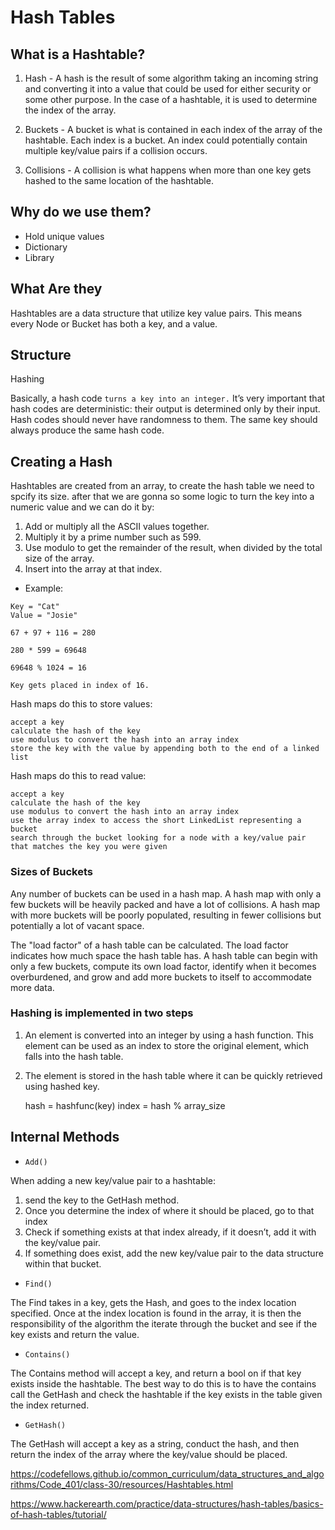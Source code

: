 # Hash Tables

## What is a Hashtable?

1. Hash - A hash is the result of some algorithm taking an incoming string and converting it into a value that could be used for either security or some other purpose. In the case of a hashtable, it is used to determine the index of the array.

2. Buckets - A bucket is what is contained in each index of the array of the hashtable. Each index is a bucket. An index could potentially contain multiple key/value pairs if a collision occurs.

3. Collisions - A collision is what happens when more than one key gets hashed to the same location of the hashtable.

## Why do we use them?

- Hold unique values
- Dictionary
- Library

## What Are they

Hashtables are a data structure that utilize key value pairs. This means every Node or Bucket has both a key, and a value.

## Structure

Hashing

Basically, a hash code ```turns a key into an integer.``` It’s very important that hash codes are deterministic: their output is determined only by their input. Hash codes should never have randomness to them. The same key should always produce the same hash code.

## Creating a Hash

Hashtables are created from an array, to create the hash table we need to spcify its size. after that we are gonna so some logic to turn the key into a numeric value and we can do it by:

1. Add or multiply all the ASCII values together.
2. Multiply it by a prime number such as 599.
3. Use modulo to get the remainder of the result, when divided by the total size of the array.
4. Insert into the array at that index.

- Example:

```
Key = "Cat"
Value = "Josie"

67 + 97 + 116 = 280

280 * 599 = 69648

69648 % 1024 = 16

Key gets placed in index of 16. 
```

Hash maps do this to store values:

    accept a key
    calculate the hash of the key
    use modulus to convert the hash into an array index
    store the key with the value by appending both to the end of a linked list

Hash maps do this to read value:

    accept a key
    calculate the hash of the key
    use modulus to convert the hash into an array index
    use the array index to access the short LinkedList representing a bucket
    search through the bucket looking for a node with a key/value pair that matches the key you were given

### Sizes of Buckets

Any number of buckets can be used in a hash map. A hash map with only a few buckets will be heavily packed and have a lot of collisions. A hash map with more buckets will be poorly populated, resulting in fewer collisions but potentially a lot of vacant space.

The "load factor" of a hash table can be calculated. The load factor indicates how much space the hash table has. A hash table can begin with only a few buckets, compute its own load factor, identify when it becomes overburdened, and grow and add more buckets to itself to accommodate more data.

### Hashing is implemented in two steps

 1. An element is converted into an integer by using a hash function. This element can be used as an index to store the original element, which falls into the hash table.
 2. The element is stored in the hash table where it can be quickly retrieved using hashed key.

    hash = hashfunc(key)
    index = hash % array_size

## Internal Methods

- ```Add()```

When adding a new key/value pair to a hashtable:

1. send the key to the GetHash method.
2. Once you determine the index of where it should be placed, go to that index
3. Check if something exists at that index already, if it doesn’t, add it with the key/value pair.
4. If something does exist, add the new key/value pair to the data structure within that bucket.

- ```Find()```

The Find takes in a key, gets the Hash, and goes to the index location specified. Once at the index location is found in the array, it is then the responsibility of the algorithm the iterate through the bucket and see if the key exists and return the value.

- ```Contains()```

The Contains method will accept a key, and return a bool on if that key exists inside the hashtable. The best way to do this is to have the contains call the GetHash and check the hashtable if the key exists in the table given the index returned.

- ```GetHash()```

The GetHash will accept a key as a string, conduct the hash, and then return the index of the array where the key/value should be placed.


<https://codefellows.github.io/common_curriculum/data_structures_and_algorithms/Code_401/class-30/resources/Hashtables.html>

<https://www.hackerearth.com/practice/data-structures/hash-tables/basics-of-hash-tables/tutorial/>
